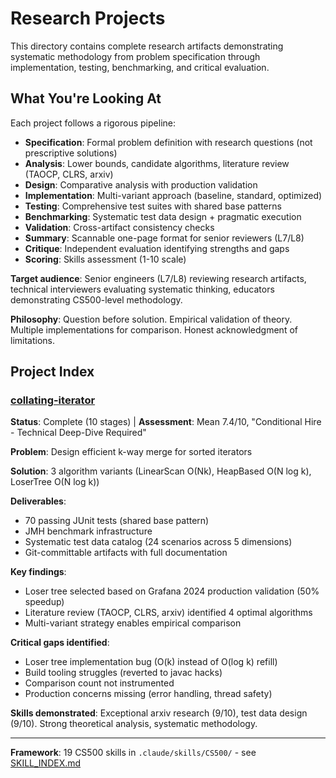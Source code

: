 # Research Projects

This directory contains complete research artifacts demonstrating systematic methodology from problem specification through implementation, testing, benchmarking, and critical evaluation.

## What You're Looking At

Each project follows a rigorous pipeline:
- **Specification**: Formal problem definition with research questions (not prescriptive solutions)
- **Analysis**: Lower bounds, candidate algorithms, literature review (TAOCP, CLRS, arxiv)
- **Design**: Comparative analysis with production validation
- **Implementation**: Multi-variant approach (baseline, standard, optimized)
- **Testing**: Comprehensive test suites with shared base patterns
- **Benchmarking**: Systematic test data design + pragmatic execution
- **Validation**: Cross-artifact consistency checks
- **Summary**: Scannable one-page format for senior reviewers (L7/L8)
- **Critique**: Independent evaluation identifying strengths and gaps
- **Scoring**: Skills assessment (1-10 scale)

**Target audience**: Senior engineers (L7/L8) reviewing research artifacts, technical interviewers evaluating systematic thinking, educators demonstrating CS500-level methodology.

**Philosophy**: Question before solution. Empirical validation of theory. Multiple implementations for comparison. Honest acknowledgment of limitations.

## Project Index

### [collating-iterator](https://tnn1t1s.github.io/iterator/projects/collating-iterator/INDEX.html)
**Status**: Complete (10 stages) | **Assessment**: Mean 7.4/10, "Conditional Hire - Technical Deep-Dive Required"

**Problem**: Design efficient k-way merge for sorted iterators

**Solution**: 3 algorithm variants (LinearScan O(Nk), HeapBased O(N log k), LoserTree O(N log k))

**Deliverables**:
- 70 passing JUnit tests (shared base pattern)
- JMH benchmark infrastructure
- Systematic test data catalog (24 scenarios across 5 dimensions)
- Git-committable artifacts with full documentation

**Key findings**:
- Loser tree selected based on Grafana 2024 production validation (50% speedup)
- Literature review (TAOCP, CLRS, arxiv) identified 4 optimal algorithms
- Multi-variant strategy enables empirical comparison

**Critical gaps identified**:
- Loser tree implementation bug (O(k) instead of O(log k) refill)
- Build tooling struggles (reverted to javac hacks)
- Comparison count not instrumented
- Production concerns missing (error handling, thread safety)

**Skills demonstrated**: Exceptional arxiv research (9/10), test data design (9/10). Strong theoretical analysis, systematic methodology.

---

**Framework**: 19 CS500 skills in `.claude/skills/CS500/` - see [SKILL_INDEX.md](../.claude/skills/CS500/SKILL_INDEX.md)

